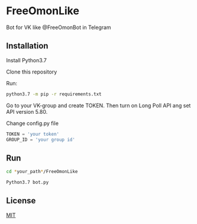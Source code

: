 # FreeOmonLike

Bot for VK like @FreeOmonBot in Telegram 

## Installation

Install Python3.7

Clone this repository

Run:

```bash
python3.7 -m pip -r requirements.txt
```

Go to your VK-group and create TOKEN. Then turn on Long Poll API ang set API version 5.80. 

Change config.py file

```python
TOKEN = 'your token'
GROUP_ID = 'your group id'
```

## Run

```bash
cd *your_path*/FreeOmonLike

Python3.7 bot.py
```

## License
[MIT](https://choosealicense.com/licenses/mit/)
